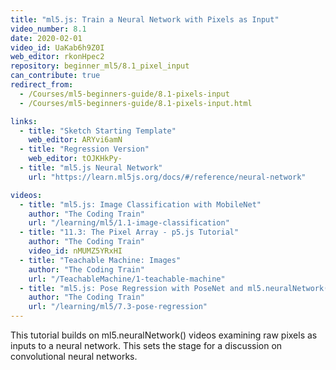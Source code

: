 ```yaml
---
title: "ml5.js: Train a Neural Network with Pixels as Input"
video_number: 8.1
date: 2020-02-01
video_id: UaKab6h9Z0I
web_editor: rkonHpec2
repository: beginner_ml5/8.1_pixel_input
can_contribute: true
redirect_from:
  - /Courses/ml5-beginners-guide/8.1-pixels-input
  - /Courses/ml5-beginners-guide/8.1-pixels-input.html

links:
  - title: "Sketch Starting Template"
    web_editor: ARYvi6amN
  - title: "Regression Version"
    web_editor: tOJKHkPy-
  - title: "ml5.js Neural Network"
    url: "https://learn.ml5js.org/docs/#/reference/neural-network"

videos:
  - title: "ml5.js: Image Classification with MobileNet"
    author: "The Coding Train"
    url: "/learning/ml5/1.1-image-classification"
  - title: "11.3: The Pixel Array - p5.js Tutorial"
    author: "The Coding Train"
    video_id: nMUMZ5YRxHI
  - title: "Teachable Machine: Images"
    author: "The Coding Train"
    url: "/TeachableMachine/1-teachable-machine"
  - title: "ml5.js: Pose Regression with PoseNet and ml5.neuralNetwork()"
    author: "The Coding Train"
    url: "/learning/ml5/7.3-pose-regression"
---
```


This tutorial builds on ml5.neuralNetwork() videos examining raw pixels as inputs to a neural network. This sets the stage for a discussion on convolutional neural networks.
